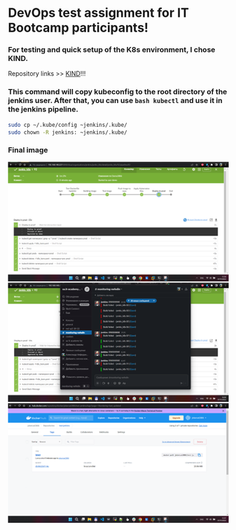 # DevOps test assignment for IT Bootcamp participants!

### For testing and quick setup of the K8s environment, I chose KIND.
Repository links >> [KIND](https://github.com/kubernetes-sigs/kind)!!!




### This command will copy kubeconfig to the root directory of the jenkins user. After that, you can use ```bash kubectl``` and use it in the jenkins pipeline.

```bash
sudo cp ~/.kube/config ~jenkins/.kube/
sudo chown -R jenkins: ~jenkins/.kube/
```


### Final image
![Image](./pic_pipline.png)
![Image](./pic_slack.png)
![Image](./pic_dockerHub.png)

